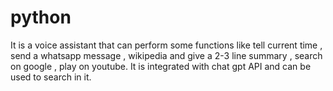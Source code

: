 # python
It is a voice assistant that can perform some functions like tell current time , send a whatsapp message , wikipedia and give a 2-3 line summary , search on google , play on youtube. It is integrated with chat gpt API and can be used to search in it.
